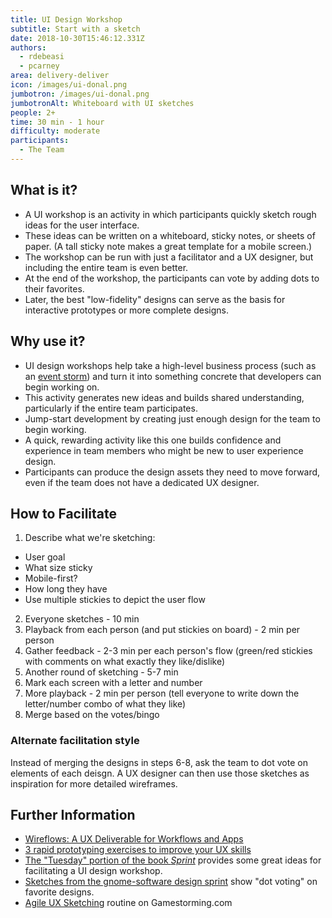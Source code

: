 ```yaml
---
title: UI Design Workshop
subtitle: Start with a sketch
date: 2018-10-30T15:46:12.331Z
authors:
  - rdebeasi
  - pcarney
area: delivery-deliver
icon: /images/ui-donal.png
jumbotron: /images/ui-donal.png
jumbotronAlt: Whiteboard with UI sketches
people: 2+
time: 30 min - 1 hour
difficulty: moderate
participants:
  - The Team
---
```

## What is it?

* A UI workshop is an activity in which participants quickly sketch rough ideas for the user interface.
* These ideas can be written on a whiteboard, sticky notes, or sheets of paper. (A tall sticky note makes a great template for a mobile screen.)
* The workshop can be run with just a facilitator and a UX designer, but including the entire team is even better.
* At the end of the workshop, the participants can vote by adding dots to their favorites.
* Later, the best "low-fidelity" designs can serve as the basis for interactive prototypes or more complete designs.

## Why use it?

* UI design workshops help take a high-level business process (such as an [event storm](https://openpracticelibrary.com/practice/event-storming/)) and turn it into something concrete that developers can begin working on.
* This activity generates new ideas and builds shared understanding, particularly if the entire team participates.
* Jump-start development by creating just enough design for the team to begin working.
* A quick, rewarding activity like this one builds confidence and experience in team members who might be new to user experience design.
* Participants can produce the design assets they need to move forward, even if the team does not have a dedicated UX designer.

## How to Facilitate

1. Describe what we're sketching:
  - User goal
  - What size sticky
  - Mobile-first?
  - How long they have
  - Use multiple stickies to depict the user flow
2. Everyone sketches - 10 min
3. Playback from each person (and put stickies on board) - 2 min per person
4. Gather feedback - 2-3 min per each person's flow (green/red stickies with comments on what exactly they like/dislike)
5. Another round of sketching - 5-7 min
6. Mark each screen with a letter and number
7. More playback - 2 min per person (tell everyone to write down the letter/number combo of what they like)
8. Merge based on the votes/bingo

### Alternate facilitation style

Instead of merging the designs in steps 6-8, ask the team to dot vote on elements of each deisgn. A UX designer can then use those sketches as inspiration for more detailed wireframes.

## Further Information

* [Wireflows: A UX Deliverable for Workflows and Apps](https://www.nngroup.com/articles/wireflows/)
* [3 rapid prototyping exercises to improve your UX skills](https://uxdesign.cc/3-rapid-prototyping-exercises-to-improve-your-skills-in-ux-design-f2c8b2d690b3)
* [The "Tuesday" portion of the book _Sprint_](https://library.gv.com/sprint-week-tuesday-d22b30f905c3) provides some great ideas for facilitating a UI design workshop.
* [Sketches from the gnome-software design sprint](https://gitlab.gnome.org/GNOME/gnome-software/issues/451) show "dot voting" on favorite designs.
* [Agile UX Sketching](https://gamestorming.com/1269/#more-1269) routine on Gamestorming.com
